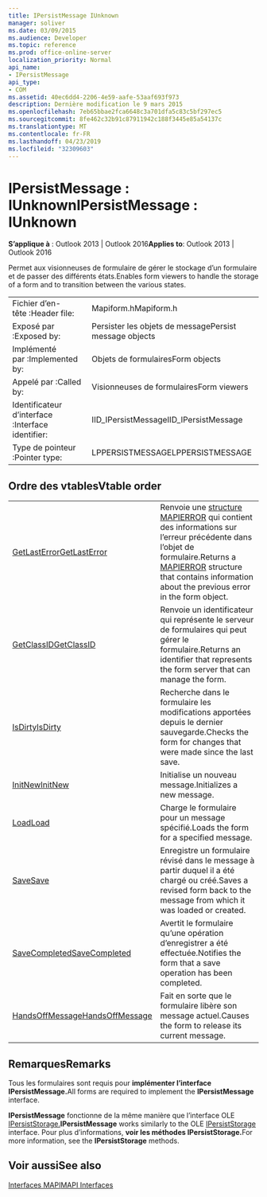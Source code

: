 ```yaml
---
title: IPersistMessage IUnknown
manager: soliver
ms.date: 03/09/2015
ms.audience: Developer
ms.topic: reference
ms.prod: office-online-server
localization_priority: Normal
api_name:
- IPersistMessage
api_type:
- COM
ms.assetid: 40ec6dd4-2206-4e59-aafe-53aaf693f973
description: Dernière modification le 9 mars 2015
ms.openlocfilehash: 7eb65bbae2fca6648c3a701dfa5c83c5bf297ec5
ms.sourcegitcommit: 8fe462c32b91c87911942c188f3445e85a54137c
ms.translationtype: MT
ms.contentlocale: fr-FR
ms.lasthandoff: 04/23/2019
ms.locfileid: "32309603"
---
```

# <a name="ipersistmessage--iunknown"></a><span data-ttu-id="28f98-103">IPersistMessage : IUnknown</span><span class="sxs-lookup"><span data-stu-id="28f98-103">IPersistMessage : IUnknown</span></span>

  
  
<span data-ttu-id="28f98-104">**S’applique à** : Outlook 2013 | Outlook 2016</span><span class="sxs-lookup"><span data-stu-id="28f98-104">**Applies to**: Outlook 2013 | Outlook 2016</span></span> 
  
<span data-ttu-id="28f98-105">Permet aux visionneuses de formulaire de gérer le stockage d’un formulaire et de passer des différents états.</span><span class="sxs-lookup"><span data-stu-id="28f98-105">Enables form viewers to handle the storage of a form and to transition between the various states.</span></span>
  
|||
|:-----|:-----|
|<span data-ttu-id="28f98-106">Fichier d’en-tête :</span><span class="sxs-lookup"><span data-stu-id="28f98-106">Header file:</span></span>  <br/> |<span data-ttu-id="28f98-107">Mapiform.h</span><span class="sxs-lookup"><span data-stu-id="28f98-107">Mapiform.h</span></span>  <br/> |
|<span data-ttu-id="28f98-108">Exposé par :</span><span class="sxs-lookup"><span data-stu-id="28f98-108">Exposed by:</span></span>  <br/> |<span data-ttu-id="28f98-109">Persister les objets de message</span><span class="sxs-lookup"><span data-stu-id="28f98-109">Persist message objects</span></span>  <br/> |
|<span data-ttu-id="28f98-110">Implémenté par :</span><span class="sxs-lookup"><span data-stu-id="28f98-110">Implemented by:</span></span>  <br/> |<span data-ttu-id="28f98-111">Objets de formulaires</span><span class="sxs-lookup"><span data-stu-id="28f98-111">Form objects</span></span>  <br/> |
|<span data-ttu-id="28f98-112">Appelé par :</span><span class="sxs-lookup"><span data-stu-id="28f98-112">Called by:</span></span>  <br/> |<span data-ttu-id="28f98-113">Visionneuses de formulaires</span><span class="sxs-lookup"><span data-stu-id="28f98-113">Form viewers</span></span>  <br/> |
|<span data-ttu-id="28f98-114">Identificateur d’interface :</span><span class="sxs-lookup"><span data-stu-id="28f98-114">Interface identifier:</span></span>  <br/> |<span data-ttu-id="28f98-115">IID_IPersistMessage</span><span class="sxs-lookup"><span data-stu-id="28f98-115">IID_IPersistMessage</span></span>  <br/> |
|<span data-ttu-id="28f98-116">Type de pointeur :</span><span class="sxs-lookup"><span data-stu-id="28f98-116">Pointer type:</span></span>  <br/> |<span data-ttu-id="28f98-117">LPPERSISTMESSAGE</span><span class="sxs-lookup"><span data-stu-id="28f98-117">LPPERSISTMESSAGE</span></span>  <br/> |
   
## <a name="vtable-order"></a><span data-ttu-id="28f98-118">Ordre des vtables</span><span class="sxs-lookup"><span data-stu-id="28f98-118">Vtable order</span></span>

|||
|:-----|:-----|
|[<span data-ttu-id="28f98-119">GetLastError</span><span class="sxs-lookup"><span data-stu-id="28f98-119">GetLastError</span></span>](ipersistmessage-getlasterror.md) <br/> |<span data-ttu-id="28f98-120">Renvoie une [structure MAPIERROR](mapierror.md) qui contient des informations sur l’erreur précédente dans l’objet de formulaire.</span><span class="sxs-lookup"><span data-stu-id="28f98-120">Returns a [MAPIERROR](mapierror.md) structure that contains information about the previous error in the form object.</span></span>  <br/> |
|[<span data-ttu-id="28f98-121">GetClassID</span><span class="sxs-lookup"><span data-stu-id="28f98-121">GetClassID</span></span>](ipersistmessage-getclassid.md) <br/> |<span data-ttu-id="28f98-122">Renvoie un identificateur qui représente le serveur de formulaires qui peut gérer le formulaire.</span><span class="sxs-lookup"><span data-stu-id="28f98-122">Returns an identifier that represents the form server that can manage the form.</span></span>  <br/> |
|[<span data-ttu-id="28f98-123">IsDirty</span><span class="sxs-lookup"><span data-stu-id="28f98-123">IsDirty</span></span>](ipersistmessage-isdirty.md) <br/> |<span data-ttu-id="28f98-124">Recherche dans le formulaire les modifications apportées depuis le dernier sauvegarde.</span><span class="sxs-lookup"><span data-stu-id="28f98-124">Checks the form for changes that were made since the last save.</span></span>  <br/> |
|[<span data-ttu-id="28f98-125">InitNew</span><span class="sxs-lookup"><span data-stu-id="28f98-125">InitNew</span></span>](ipersistmessage-initnew.md) <br/> |<span data-ttu-id="28f98-126">Initialise un nouveau message.</span><span class="sxs-lookup"><span data-stu-id="28f98-126">Initializes a new message.</span></span>  <br/> |
|[<span data-ttu-id="28f98-127">Load</span><span class="sxs-lookup"><span data-stu-id="28f98-127">Load</span></span>](ipersistmessage-load.md) <br/> |<span data-ttu-id="28f98-128">Charge le formulaire pour un message spécifié.</span><span class="sxs-lookup"><span data-stu-id="28f98-128">Loads the form for a specified message.</span></span>  <br/> |
|[<span data-ttu-id="28f98-129">Save</span><span class="sxs-lookup"><span data-stu-id="28f98-129">Save</span></span>](ipersistmessage-save.md) <br/> |<span data-ttu-id="28f98-130">Enregistre un formulaire révisé dans le message à partir duquel il a été chargé ou créé.</span><span class="sxs-lookup"><span data-stu-id="28f98-130">Saves a revised form back to the message from which it was loaded or created.</span></span>  <br/> |
|[<span data-ttu-id="28f98-131">SaveCompleted</span><span class="sxs-lookup"><span data-stu-id="28f98-131">SaveCompleted</span></span>](ipersistmessage-savecompleted.md) <br/> |<span data-ttu-id="28f98-132">Avertit le formulaire qu’une opération d’enregistrer a été effectuée.</span><span class="sxs-lookup"><span data-stu-id="28f98-132">Notifies the form that a save operation has been completed.</span></span>  <br/> |
|[<span data-ttu-id="28f98-133">HandsOffMessage</span><span class="sxs-lookup"><span data-stu-id="28f98-133">HandsOffMessage</span></span>](ipersistmessage-handsoffmessage.md) <br/> |<span data-ttu-id="28f98-134">Fait en sorte que le formulaire libère son message actuel.</span><span class="sxs-lookup"><span data-stu-id="28f98-134">Causes the form to release its current message.</span></span>  <br/> |
   
## <a name="remarks"></a><span data-ttu-id="28f98-135">Remarques</span><span class="sxs-lookup"><span data-stu-id="28f98-135">Remarks</span></span>

<span data-ttu-id="28f98-136">Tous les formulaires sont requis pour **implémenter l’interface IPersistMessage.**</span><span class="sxs-lookup"><span data-stu-id="28f98-136">All forms are required to implement the **IPersistMessage** interface.</span></span> 
  
 <span data-ttu-id="28f98-137">**IPersistMessage** fonctionne de la même manière que l’interface OLE [IPersistStorage.](https://msdn.microsoft.com/library/1c1a20fc-c101-4cbc-a7a6-30613aa387d7%28Office.15%29.aspx)</span><span class="sxs-lookup"><span data-stu-id="28f98-137">**IPersistMessage** works similarly to the OLE [IPersistStorage](https://msdn.microsoft.com/library/1c1a20fc-c101-4cbc-a7a6-30613aa387d7%28Office.15%29.aspx) interface.</span></span> <span data-ttu-id="28f98-138">Pour plus d’informations, **voir les méthodes IPersistStorage.**</span><span class="sxs-lookup"><span data-stu-id="28f98-138">For more information, see the **IPersistStorage** methods.</span></span> 
  
## <a name="see-also"></a><span data-ttu-id="28f98-139">Voir aussi</span><span class="sxs-lookup"><span data-stu-id="28f98-139">See also</span></span>



[<span data-ttu-id="28f98-140">Interfaces MAPI</span><span class="sxs-lookup"><span data-stu-id="28f98-140">MAPI Interfaces</span></span>](mapi-interfaces.md)

